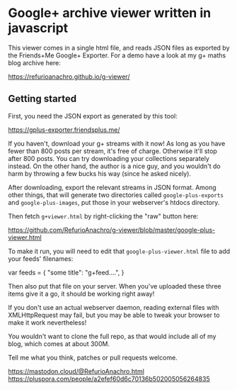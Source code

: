 
# Google+ archive viewer written in javascript

This viewer comes in a single html file, and reads JSON files as exported by the Friends+Me Google+ Exporter. For a demo have a look at my g+ maths blog archive here:

https://refurioanachro.github.io/g-viewer/

## Getting started

First, you need the JSON export as generated by this tool:

https://gplus-exporter.friendsplus.me/

If you haven't, download your g+ streams with it now! As long as you have fewer than 800 posts per stream, it's free of charge. Otherwise it'll stop after 800 posts. You can try downloading your collections separately instead. On the other hand, the author is a nice guy, and you wouldn't do harm by throwing a few bucks his way (since he asked nicely).

After downloading, export the relevant streams in JSON format. Among other things, that will generate two directories called `google-plus-exports` and `google-plus-images`, put those in your webserver's htdocs directory.

Then fetch `g+viewer.html` by right-clicking the "raw" button here:

https://github.com/RefurioAnachro/g-viewer/blob/master/google-plus-viewer.html

To make it run, you will need to edit that `google-plus-viewer.html` file to add your feeds' filenames:

var feeds = {
  "some title": "g+feed....",
}

Then also put that file on your server. When you've uploaded these three items give it a go, it should be working right away!

If you don't use an actual webserver daemon, reading external files with XMLHttpRequest may fail, but you may be able to tweak your browser to make it work nevertheless!

You wouldn't want to clone the full repo, as that would include all of my blog, which comes at about 300M.

Tell me what you think, patches or pull requests welcome.

https://mastodon.cloud/@RefurioAnachro.html
https://pluspora.com/people/a2efef60d6c70136b502005056264835
